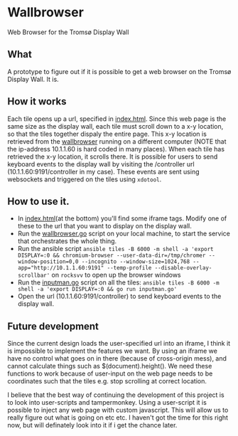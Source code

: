 # Wallbrowser
Web Browser for the Tromsø Display Wall

## What
A prototype to figure out if it is possible to get a web browser on the Tromsø Display Wall. It is. 

## How it works
Each tile opens up a url, specified in [index.html](https://github.com/fjukstad/wallbrowser/blob/master/templates/index.html). Since this web page is the same size as the display wall, each tile must scroll down to a x-y location, so that the tiles together dispaly the entire page. This x-y location is retrieved from the [wallbrowser](https://github.com/fjukstad/wallbrowser/blob/master/wallbrowser.go) running on a different computer (NOTE that the ip-address 10.1.1.60 is hard coded in many places). When each tile has retrieved the x-y location, it scrolls there. It is possible for users to send keyboard events to the display wall by visiting the /controller url (10.1.1.60:9191/controller in my case). These events are sent using websockets and triggered on the tiles using  `xdotool`.   

## How to use it. 
- In [index.html](https://github.com/fjukstad/wallbrowser/blob/master/templates/index.html)(at the bottom) you'll find some iframe tags. Modify one of these to the url that you want to display on the display wall. 
- Run the [wallbrowser.go](https://github.com/fjukstad/wallbrowser/blob/master/wallbrowser.go) script on your local machine, to start the service that orchestrates the whole thing. 
- Run the ansible script ```ansible tiles -B 6000 -m shell -a 'export DISPLAY=:0 && chromium-browser --user-data-dir=/tmp/chromer --window-position=0,0 --incognito --window-size=1024,768 --app="http://10.1.1.60:9191" --temp-profile --disable-overlay-scrollbar'``` on `rocksvv` to open up the browser windows
- Run the [inputman.go](https://github.com/fjukstad/wallbrowser/blob/master/inputman/inputman.go) script on all the tiles: ```ansible tiles -B 6000 -m shell -a 'export DISPLAY=:0 && go run inputman.go'```
- Open the url (10.1.1.60:9191/controller) to send keyboard events to the display wall. 

## Future development
Since the current design loads the user-specified url into an iframe, I think it is impossible to implement the features we want. By using an iframe we have no control what goes on in there (because of cross-origin mess), and cannot calculate things such as $(document).height(). We need these functions to work because of user-input on the web page needs to be coordinates such that the tiles e.g. stop scrolling at correct location. 

I believe that the best way of continuing the development of this project is to look into user-scripts and tampermonkey. Using a user-script it is possible to inject any web page with custom javascript. This will allow us to really figure out what is going on etc etc. I haven't got the time for this right now, but will definately look into it if i get the chance later. 
